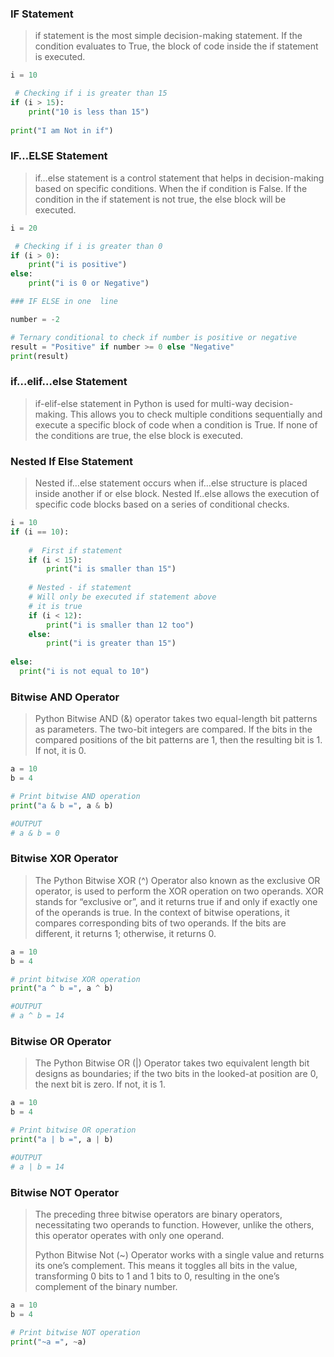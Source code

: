 ### IF Statement

> if statement is the most simple decision-making statement. If the condition evaluates to True, the block of code inside the if statement is executed.
> 

```python
i = 10

 # Checking if i is greater than 15
if (i > 15):
    print("10 is less than 15")
    
print("I am Not in if")
```

### IF…ELSE Statement

> if…else statement is a control statement that helps in decision-making based on specific conditions. When the if condition is False. If the condition in the if statement is not true, the else block will be executed.
> 

```python
i = 20

 # Checking if i is greater than 0
if (i > 0):
    print("i is positive")
else:
    print("i is 0 or Negative")

### IF ELSE in one  line 

number = -2

# Ternary conditional to check if number is positive or negative
result = "Positive" if number >= 0 else "Negative"
print(result)
```


### **if…elif…else Statement**

> if-elif-else statement in Python is used for multi-way decision-making. This allows you to check multiple conditions sequentially and execute a specific block of code when a condition is True. If none of the conditions are true, the else block is executed.
> 


### **Nested If Else Statement**

> Nested if…else statement occurs when if…else structure is placed inside another if or else block. Nested If..else allows the execution of specific code blocks based on a series of conditional checks.
> 

```python
i = 10
if (i == 10):
  
    #  First if statement
    if (i < 15):
        print("i is smaller than 15")
        
    # Nested - if statement
    # Will only be executed if statement above
    # it is true
    if (i < 12):
        print("i is smaller than 12 too")
    else:
        print("i is greater than 15")
        
else:
  print("i is not equal to 10")
```

### Bitwise AND Operator

> Python Bitwise AND (&) operator takes two equal-length bit patterns as parameters. The two-bit integers are compared. If the bits in the compared positions of the bit patterns are 1, then the resulting bit is 1. If not, it is 0.
> 

```python
a = 10
b = 4

# Print bitwise AND operation
print("a & b =", a & b)

#OUTPUT 
# a & b = 0
```

### Bitwise XOR Operator

> The Python Bitwise XOR (^) Operator also known as the exclusive OR operator, is used to perform the XOR operation on two operands. XOR stands for “exclusive or”, and it returns true if and only if exactly one of the operands is true. In the context of bitwise operations, it compares corresponding bits of two operands. If the bits are different, it returns 1; otherwise, it returns 0.
> 

```python
a = 10
b = 4

# print bitwise XOR operation
print("a ^ b =", a ^ b)

#OUTPUT 
# a ^ b = 14
```

### Bitwise OR Operator

> The Python Bitwise OR (|) Operator takes two equivalent length bit designs as boundaries; if the two bits in the looked-at position are 0, the next bit is zero. If not, it is 1.
> 

```python
a = 10
b = 4

# Print bitwise OR operation
print("a | b =", a | b)

#OUTPUT 
# a | b = 14
```

### **Bitwise NOT Operator**

> The preceding three bitwise operators are binary operators, necessitating two operands to function. However, unlike the others, this operator operates with only one operand.
> 
> 
> Python Bitwise Not (~) Operator works with a single value and returns its one’s complement. This means it toggles all bits in the value, transforming 0 bits to 1 and 1 bits to 0, resulting in the one’s complement of the binary number.
> 

```python
a = 10
b = 4

# Print bitwise NOT operation
print("~a =", ~a)
```